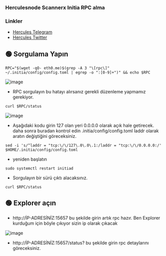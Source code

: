 ### Herculesnode Scannerx Initia RPC alma

### Linkler
 * [Hercules Telegram](https://t.me/HerculesNode)
 * [Hercules Twitter](https://twitter.com/Herculesnode)


## 🟢 Sorgulama Yapın 
```shell
RPC="$(wget -qO- eth0.me)$(grep -A 3 "\[rpc\]" ~/.initia/config/config.toml | egrep -o ":[0-9]+")" && echo $RPC
```

![image](https://github.com/HerculesNode/initia/assets/101635385/b0e4d258-5e09-4670-9116-26e6f2a19e5b)

- RPC sorgulayın bu hatayı alırsanız gerekli düzenleme yapmamız gerekiyor.

```shell
curl $RPC/status
```

![image](https://github.com/HerculesNode/initia/assets/101635385/fc4f6f68-8d4f-4156-bf71-66d378cdf87b)

- Aşağıdaki kodu girin 127 olan yeri 0.0.0.0 olarak açık hale getirecek.  daha sonra buradan kontrol edin .initia/config/config.toml laddr olarak aratın değiştiğini göreceksiniz. 

```shell
sed -i 's/^laddr = "tcp:\/\/127\.0\.0\.1:/laddr = "tcp:\/\/0.0.0.0:/' $HOME/.initia/config/config.toml
```

- yeniden başlatın

```shell
sudo systemctl restart initiad
```

- Sorgulayın bir sürü çıktı alacaksınız.

```shell
curl $RPC/status
```


## 🟢 Explorer açın 

- http://İP-ADRESİNİZ:15657 bu şekilde girin artık rpc hazır. Ben Explorer kurduğum için böyle çıkıyor sizin ip olarak çıkacak

![image](https://github.com/HerculesNode/initia/assets/101635385/1b2dccb2-a268-4f54-99bc-5534065d0139)



- http://İP-ADRESİNİZ:15657/status? bu şekilde girin rpc detaylarını göreceksiniz. 






